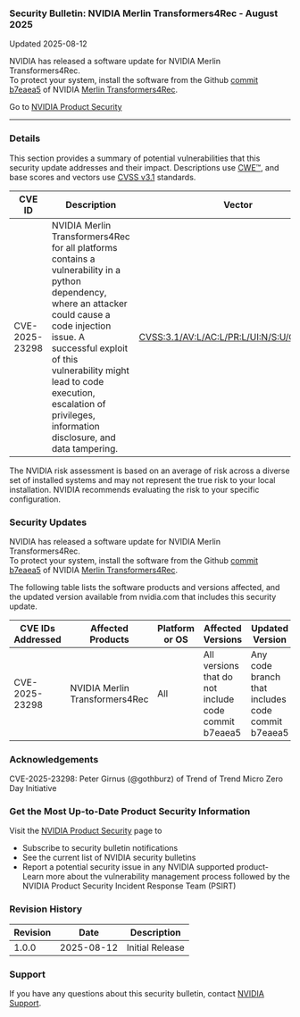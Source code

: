 ### Security Bulletin: NVIDIA Merlin Transformers4Rec - August 2025

Updated 2025-08-12

<div>NVIDIA has released a software update for NVIDIA Merlin Transformers4Rec.&nbsp;</div><div>To protect your system, install the software from the Github <a href="https://github.com/NVIDIA-Merlin/Transformers4Rec/pull/802/commits/b7eaea527d6ef46024f0a5086bce4670cc140903">commit b7eaea5</a>&nbsp;of NVIDIA <a href="https://github.com/NVIDIA-Merlin/Transformers4Rec">Merlin Transformers4Rec</a>.</div>

Go to [NVIDIA Product Security](https://www.nvidia.com/security/)

_______________________________________________________________________________________________________________________________________________

### Details

This section provides a summary of potential vulnerabilities that this security update addresses and their impact. Descriptions use [CWE™](https://cwe.mitre.org/), and base scores and vectors use [CVSS v3.1](https://www.first.org/cvss/specification-document) standards.

| **CVE ID** | **Description** | **Vector** | **Base Score** | **Severity** | **CWE** | **Impacts** |
| ---------- | ---------------- | ---------- | -------------- | ------------ | -------- | ------------ |
| CVE-2025-23298 | NVIDIA Merlin Transformers4Rec for all platforms contains a vulnerability in a python dependency, where an attacker could cause a code injection issue. A successful exploit of this vulnerability might lead to code execution, escalation of privileges, information disclosure, and data tampering. | [CVSS:3.1/AV:L/AC:L/PR:L/UI:N/S:U/C:H/I:H/A:H](https://www.first.org/cvss/calculator/3.1#CVSS:3.1/AV:L/AC:L/PR:L/UI:N/S:U/C:H/I:H/A:H) | 7.8 | HIGH | [CWE-94](https://cwe.mitre.org/data/definitions/94.html) | Code execution, escalation of privileges, information disclosure and data tampering |

The NVIDIA risk assessment is based on an average of risk across a diverse set of installed systems and may not represent the true risk to your local installation. NVIDIA recommends evaluating the risk to your specific configuration.

### Security Updates

<div>NVIDIA has released a software update for NVIDIA Merlin Transformers4Rec.&nbsp;</div><div>To protect your system, install the software from the Github&nbsp;<a href="https://github.com/NVIDIA-Merlin/Transformers4Rec/pull/802/commits/b7eaea527d6ef46024f0a5086bce4670cc140903">commit b7eaea5</a>&nbsp;of NVIDIA&nbsp;<a href="https://github.com/NVIDIA-Merlin/Transformers4Rec">Merlin Transformers4Rec</a>.</div>

The following table lists the software products and versions affected, and the updated version available from nvidia.com that includes this security update.

| **CVE IDs Addressed** | **Affected Products** | **Platform or OS** | **Affected Versions** | **Updated Version** |
| --------------------- | --------------------- | ----------------- | --------------------- | ------------------- |
| CVE-2025-23298 | NVIDIA Merlin Transformers4Rec | All | All versions that do not include code commit b7eaea5 | Any code branch that includes code commit b7eaea5 |

### Acknowledgements

CVE-2025-23298: Peter Girnus (@gothburz) of Trend of Trend Micro Zero Day Initiative



### Get the Most Up-to-Date Product Security Information

Visit the [NVIDIA Product Security](https://www.nvidia.com/security/) page to

- Subscribe to security bulletin notifications
- See the current list of NVIDIA security bulletins
- Report a potential security issue in any NVIDIA supported product- Learn more about the vulnerability management process followed by the NVIDIA Product Security Incident Response Team (PSIRT)
### Revision History

| **Revision** | **Date** | **Description** |
| ------------ | -------- | --------------- |
| 1.0.0 | 2025-08-12 | Initial Release |

### Support
If you have any questions about this security bulletin, contact [NVIDIA Support](https://www.nvidia.com/object/support.html).
